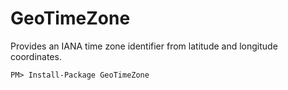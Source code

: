 GeoTimeZone
===========

Provides an IANA time zone identifier from latitude and longitude coordinates.

```
PM> Install-Package GeoTimeZone
```
